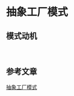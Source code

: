 # 抽象工厂模式

## 模式动机
　　

## 参考文章
[抽象工厂模式](https://design-patterns.readthedocs.io/zh_CN/latest/creational_patterns/abstract_factory.html)

